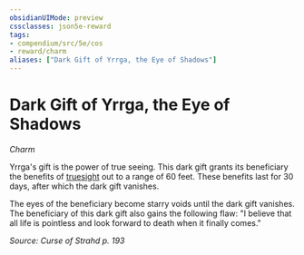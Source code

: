 ```yaml
---
obsidianUIMode: preview
cssclasses: json5e-reward
tags:
- compendium/src/5e/cos
- reward/charm
aliases: ["Dark Gift of Yrrga, the Eye of Shadows"]
---
```

# Dark Gift of Yrrga, the Eye of Shadows
*Charm*  

Yrrga's gift is the power of true seeing. This dark gift grants its beneficiary the benefits of [truesight](2-Mechanics/CLI/rules/senses.md#truesight) out to a range of 60 feet. These benefits last for 30 days, after which the dark gift vanishes.

The eyes of the beneficiary become starry voids until the dark gift vanishes. The beneficiary of this dark gift also gains the following flaw: "I believe that all life is pointless and look forward to death when it finally comes."

*Source: Curse of Strahd p. 193*